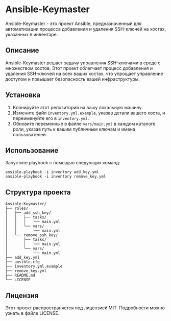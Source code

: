# Ansible-Keymaster

Ansible-Keymaster - это проект Ansible, предназначенный для автоматизации процесса добавления и удаления SSH-ключей на хостах, указанных в инвентаре.

## Описание

Ansible-Keymaster решает задачу управления SSH-ключами в среде с множеством хостов. Этот проект облегчает процесс добавления и удаления SSH-ключей на всех ваших хостах, что упрощает управление доступом и повышает безопасность вашей инфраструктуры.

## Установка

1. Клонируйте этот репозиторий на вашу локальную машину.
2. Измените файл `inventory.yml.example`, указав детали вашего хоста, и переименуйте его в `inventory.yml`.
3. Обновите переменные в файле `vars/main.yml` в каждом каталоге роли, указав путь к вашим публичным ключам и имена пользователей.

## Использование

Запустите playbook с помощью следующих команд:

```shell
ansible-playbook -i inventory add_key.yml
ansible-playbook -i inventory remove_key.yml
```

## Структура проекта

```
Ansible-Keymaster/
├── roles/
│   ├── add_ssh_key/
│   │   ├── tasks/
│   │   │   └── main.yml
│   │   └── vars/
│   │       └── main.yml
│   └── remove_ssh_key/
│       ├── tasks/
│       │   └── main.yml
│       └── vars/
│           └── main.yml
├── add_key.yml
├── ansible.cfg
├── inventory.yml.example
├── remove_key.yml
├── README.md
└── LICENSE
```

## Лицензия

Этот проект распространяется под лицензией MIT. Подробности можно узнать в файле LICENSE.
